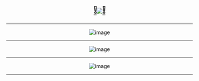 # <div align=center><a href="https://www.w3schools.com/sql/sql_ref_sqlserver.asp">❕<img src="https://img.shields.io/badge/Erudite SQL-functions-f39f37" />❕</a></div>

----- ----- ----- ----- ----- ----- ----- ----- ----- ----- ----- ----- ----- ----- 

<div align=center>
  
![image](https://user-images.githubusercontent.com/90021579/202891472-43236fa6-1b8e-400c-b9e7-0a64098ee233.png)
  
<hr>

![image](https://user-images.githubusercontent.com/90021579/202891253-b0859ac0-21c6-4610-b446-45eda6da5073.png)

<hr>

![image](https://user-images.githubusercontent.com/90021579/202891280-39cfeec2-6902-49b7-82d2-6df3b8a3f788.png)

<hr> </div>
